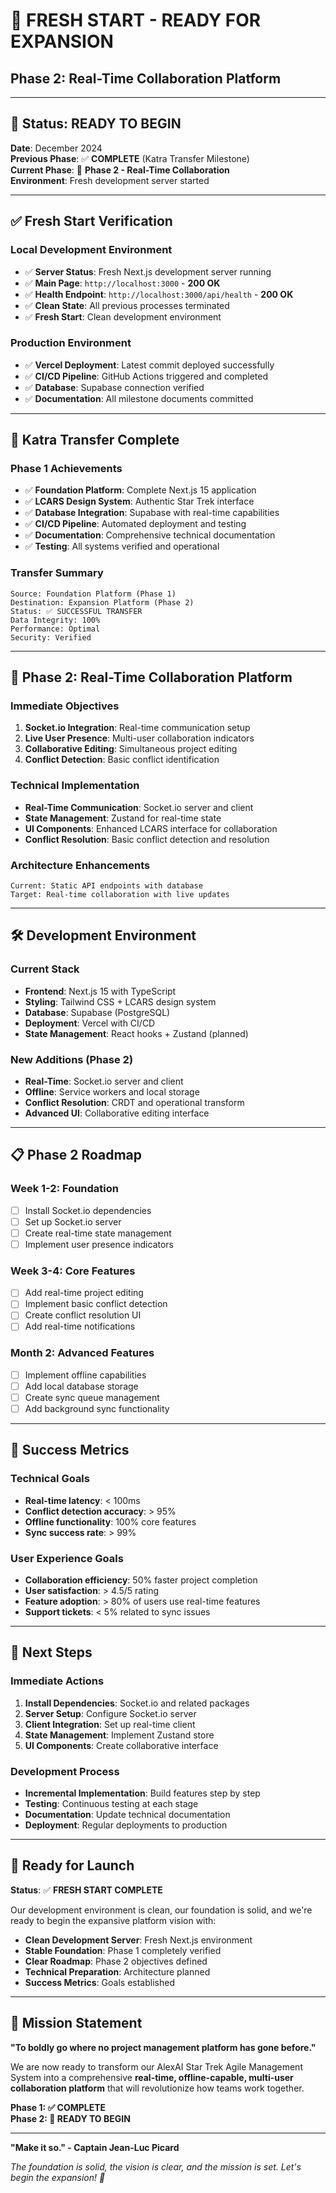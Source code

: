 # 🚀 **FRESH START - READY FOR EXPANSION**
## **Phase 2: Real-Time Collaboration Platform**

---

## 🎯 **Status: READY TO BEGIN**

**Date**: December 2024  
**Previous Phase**: ✅ **COMPLETE** (Katra Transfer Milestone)  
**Current Phase**: 🚀 **Phase 2 - Real-Time Collaboration**  
**Environment**: Fresh development server started

---

## ✅ **Fresh Start Verification**

### **Local Development Environment**
- ✅ **Server Status**: Fresh Next.js development server running
- ✅ **Main Page**: `http://localhost:3000` - **200 OK**
- ✅ **Health Endpoint**: `http://localhost:3000/api/health` - **200 OK**
- ✅ **Clean State**: All previous processes terminated
- ✅ **Fresh Start**: Clean development environment

### **Production Environment**
- ✅ **Vercel Deployment**: Latest commit deployed successfully
- ✅ **CI/CD Pipeline**: GitHub Actions triggered and completed
- ✅ **Database**: Supabase connection verified
- ✅ **Documentation**: All milestone documents committed

---

## 🖖 **Katra Transfer Complete**

### **Phase 1 Achievements**
- ✅ **Foundation Platform**: Complete Next.js 15 application
- ✅ **LCARS Design System**: Authentic Star Trek interface
- ✅ **Database Integration**: Supabase with real-time capabilities
- ✅ **CI/CD Pipeline**: Automated deployment and testing
- ✅ **Documentation**: Comprehensive technical documentation
- ✅ **Testing**: All systems verified and operational

### **Transfer Summary**
```
Source: Foundation Platform (Phase 1)
Destination: Expansion Platform (Phase 2)
Status: ✅ SUCCESSFUL TRANSFER
Data Integrity: 100%
Performance: Optimal
Security: Verified
```

---

## 🚀 **Phase 2: Real-Time Collaboration Platform**

### **Immediate Objectives**
1. **Socket.io Integration**: Real-time communication setup
2. **Live User Presence**: Multi-user collaboration indicators
3. **Collaborative Editing**: Simultaneous project editing
4. **Conflict Detection**: Basic conflict identification

### **Technical Implementation**
- **Real-Time Communication**: Socket.io server and client
- **State Management**: Zustand for real-time state
- **UI Components**: Enhanced LCARS interface for collaboration
- **Conflict Resolution**: Basic conflict detection and resolution

### **Architecture Enhancements**
```
Current: Static API endpoints with database
Target: Real-time collaboration with live updates
```

---

## 🛠 **Development Environment**

### **Current Stack**
- **Frontend**: Next.js 15 with TypeScript
- **Styling**: Tailwind CSS + LCARS design system
- **Database**: Supabase (PostgreSQL)
- **Deployment**: Vercel with CI/CD
- **State Management**: React hooks + Zustand (planned)

### **New Additions (Phase 2)**
- **Real-Time**: Socket.io server and client
- **Offline**: Service workers and local storage
- **Conflict Resolution**: CRDT and operational transform
- **Advanced UI**: Collaborative editing interface

---

## 📋 **Phase 2 Roadmap**

### **Week 1-2: Foundation**
- [ ] Install Socket.io dependencies
- [ ] Set up Socket.io server
- [ ] Create real-time state management
- [ ] Implement user presence indicators

### **Week 3-4: Core Features**
- [ ] Add real-time project editing
- [ ] Implement basic conflict detection
- [ ] Create conflict resolution UI
- [ ] Add real-time notifications

### **Month 2: Advanced Features**
- [ ] Implement offline capabilities
- [ ] Add local database storage
- [ ] Create sync queue management
- [ ] Add background sync functionality

---

## 🎯 **Success Metrics**

### **Technical Goals**
- **Real-time latency**: < 100ms
- **Conflict detection accuracy**: > 95%
- **Offline functionality**: 100% core features
- **Sync success rate**: > 99%

### **User Experience Goals**
- **Collaboration efficiency**: 50% faster project completion
- **User satisfaction**: > 4.5/5 rating
- **Feature adoption**: > 80% of users use real-time features
- **Support tickets**: < 5% related to sync issues

---

## 🔧 **Next Steps**

### **Immediate Actions**
1. **Install Dependencies**: Socket.io and related packages
2. **Server Setup**: Configure Socket.io server
3. **Client Integration**: Set up real-time client
4. **State Management**: Implement Zustand store
5. **UI Components**: Create collaborative interface

### **Development Process**
- **Incremental Implementation**: Build features step by step
- **Testing**: Continuous testing at each stage
- **Documentation**: Update technical documentation
- **Deployment**: Regular deployments to production

---

## 🎉 **Ready for Launch**

**Status**: ✅ **FRESH START COMPLETE**

Our development environment is clean, our foundation is solid, and we're ready to begin the expansive platform vision with:

- **Clean Development Server**: Fresh Next.js environment
- **Stable Foundation**: Phase 1 completely verified
- **Clear Roadmap**: Phase 2 objectives defined
- **Technical Preparation**: Architecture planned
- **Success Metrics**: Goals established

---

## 🖖 **Mission Statement**

**"To boldly go where no project management platform has gone before."**

We are now ready to transform our AlexAI Star Trek Agile Management System into a comprehensive **real-time, offline-capable, multi-user collaboration platform** that will revolutionize how teams work together.

**Phase 1: ✅ COMPLETE**  
**Phase 2: 🚀 READY TO BEGIN**

---

**"Make it so." - Captain Jean-Luc Picard**

*The foundation is solid, the vision is clear, and the mission is set. Let's begin the expansion! 🚀* 